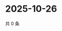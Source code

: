 # 2025-10-26

共 0 条

<!-- BEGIN ZHIHUVIDEO -->
<!-- 最后更新时间 Sun Oct 26 2025 05:09:22 GMT+0800 (China Standard Time) -->

<!-- END ZHIHUVIDEO -->
